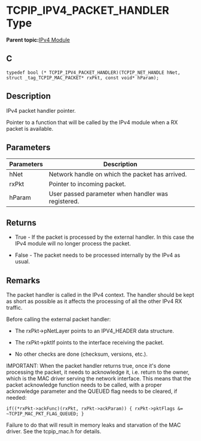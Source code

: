 # TCPIP\_IPV4\_PACKET\_HANDLER Type

**Parent topic:**[IPv4 Module](GUID-EA29E72F-4194-41F9-9F19-D8BBA00D62F2.md)

## C

```
typedef bool (* TCPIP_IPV4_PACKET_HANDLER)(TCPIP_NET_HANDLE hNet, struct _tag_TCPIP_MAC_PACKET* rxPkt, const void* hParam);
```

## Description

IPv4 packet handler pointer.

Pointer to a function that will be called by the IPv4 module when a RX packet is available.

## Parameters

|Parameters|Description|
|----------|-----------|
|hNet|Network handle on which the packet has arrived.|
|rxPkt|Pointer to incoming packet.|
|hParam|User passed parameter when handler was registered.|

## Returns

-   True - If the packet is processed by the external handler. In this case the IPv4 module will no longer process the packet.

-   False - The packet needs to be processed internally by the IPv4 as usual.


## Remarks

The packet handler is called in the IPv4 context. The handler should be kept as short as possible as it affects the processing of all the other IPv4 RX traffic.

Before calling the external packet handler:

-   The rxPkt-\>pNetLayer points to an IPV4\_HEADER data structure.

-   The rxPkt-\>pktIf points to the interface receiving the packet.

-   No other checks are done \(checksum, versions, etc.\).


IMPORTANT: When the packet handler returns true, once it's done processing the packet, it needs to acknowledge it, i.e. return to the owner, which is the MAC driver serving the network interface. This means that the packet acknowledge function needs to be called, with a proper acknowledge parameter and the QUEUED flag needs to be cleared, if needed:

```
if((*rxPkt->ackFunc)(rxPkt, rxPkt->ackParam)) { rxPkt->pktFlags &= ~TCPIP_MAC_PKT_FLAG_QUEUED; } 
```

Failure to do that will result in memory leaks and starvation of the MAC driver. See the tcpip\_mac.h for details.

